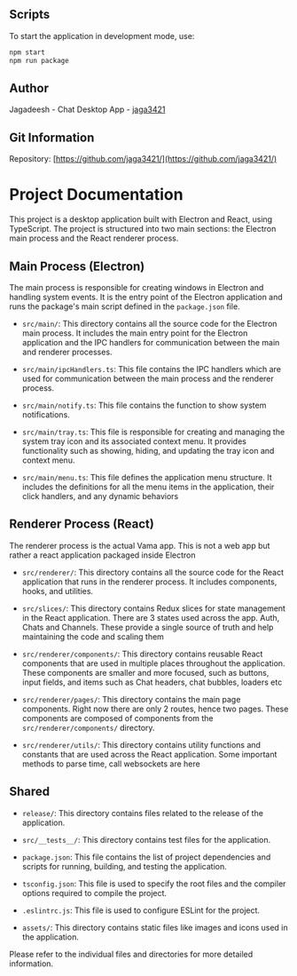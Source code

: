 ## Scripts

To start the application in development mode, use:

```bash
npm start
npm run package
```

## Author

Jagadeesh - Chat Desktop App - [jaga3421](https://github.com/jaga3421)

## Git Information

Repository: [https://github.com/jaga3421/](https://github.com/jaga3421/)

# Project Documentation

This project is a desktop application built with Electron and React, using TypeScript. The project is structured into two main sections: the Electron main process and the React renderer process.

## Main Process (Electron)

The main process is responsible for creating windows in Electron and handling system events. It is the entry point of the Electron application and runs the package's main script defined in the `package.json` file.

- `src/main/`: This directory contains all the source code for the Electron main process. It includes the main entry point for the Electron application and the IPC handlers for communication between the main and renderer processes.

- `src/main/ipcHandlers.ts`: This file contains the IPC handlers which are used for communication between the main process and the renderer process.

- `src/main/notify.ts`: This file contains the function to show system notifications.

- `src/main/tray.ts`: This file is responsible for creating and managing the system tray icon and its associated context menu. It provides functionality such as showing, hiding, and updating the tray icon and context menu.

- `src/main/menu.ts`: This file defines the application menu structure. It includes the definitions for all the menu items in the application, their click handlers, and any dynamic behaviors

## Renderer Process (React)

The renderer process is the actual Vama app. This is not a web app but rather a react application packaged inside Electron

- `src/renderer/`: This directory contains all the source code for the React application that runs in the renderer process. It includes components, hooks, and utilities.

- `src/slices/`: This directory contains Redux slices for state management in the React application. There are 3 states used across the app. Auth, Chats and Channels. These provide a single source of truth and help maintaining the code and scaling them

- `src/renderer/components/`: This directory contains reusable React components that are used in multiple places throughout the application. These components are smaller and more focused, such as buttons, input fields, and items such as Chat headers, chat bubbles, loaders etc

- `src/renderer/pages/`: This directory contains the main page components. Right now there are only 2 routes, hence two pages. These components are composed of components from the `src/renderer/components/` directory.

- `src/renderer/utils/`: This directory contains utility functions and constants that are used across the React application. Some important methods to parse time, call websockets are here

## Shared

- `release/`: This directory contains files related to the release of the application.

- `src/__tests__/`: This directory contains test files for the application.

- `package.json`: This file contains the list of project dependencies and scripts for running, building, and testing the application.

- `tsconfig.json`: This file is used to specify the root files and the compiler options required to compile the project.

- `.eslintrc.js`: This file is used to configure ESLint for the project.

- `assets/`: This directory contains static files like images and icons used in the application.

Please refer to the individual files and directories for more detailed information.

